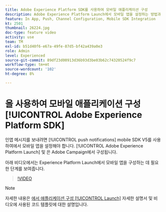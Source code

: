 ```yaml
---
title: Adobe Experience Platform SDK를 사용하여 모바일 애플리케이션 구성
description: Adobe Experience Platform Launch에서 모바일 앱을 설정하는 방법과 Adobe Campaign에서 구성하는 방법을 알아봅니다.
feature: In App, Push, Channel Configuration, Mobile SDK Integration
kt: 2501
thumbnail: 26224.jpg
doc-type: feature video
activity: use
team: TM
exl-id: b51d40f6-e67a-49fe-87d5-bf42a439a0e3
role: Admin
level: Experienced
source-git-commit: 89df23d00913d36b93d3be03b62c74320524f9c7
workflow-type: tm+mt
source-wordcount: '102'
ht-degree: 8%

---
```



# 을 사용하여 모바일 애플리케이션 구성 [!UICONTROL Adobe Experience Platform SDK]

인앱 메시지를 보내려면 [!UICONTROL push notifications] mobile SDK V5를 사용하여에서 모바일 앱을 설정해야 합니다. [!UICONTROL Adobe Experience Platform Launch] 및 은 Adobe Campaign에서 구성됩니다.

아래 비디오에서는 Experience Platform Launch에서 모바일 앱을 구성하는 데 필요한 단계를 보여줍니다.

>[!VIDEO](https://video.tv.adobe.com/v/26224?quality=12&learn=on)

>[!NOTE]
>
>자세한 내용은 [에서 애플리케이션 구성 [!UICONTROL Launch]](https://experienceleague.adobe.com/docs/campaign-standard/using/administrating/configuring-channels/configuring-a-mobile-application.html?lang=en) 자세한 설명서 및 비디오에 사용된 코드 템플릿에 대한 설명입니다.
